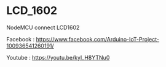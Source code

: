 # LCD_1602
NodeMCU connect LCD1602

Facebook : https://www.facebook.com/Arduino-IoT-Project-100936541260191/

Youtube : https://youtu.be/kyl_H8YTNu0
